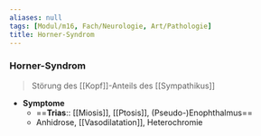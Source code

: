 ```yaml
---
aliases: null
tags: [Modul/m16, Fach/Neurologie, Art/Pathologie]
title: Horner-Syndrom
---
```

### Horner-Syndrom
> Störung des [[Kopf]]-Anteils des [[Sympathikus]]
- **Symptome**
	- ==**Trias**:: [[Miosis]], [[Ptosis]], (Pseudo-)Enophthalmus==
	- Anhidrose, [[Vasodilatation]], Heterochromie